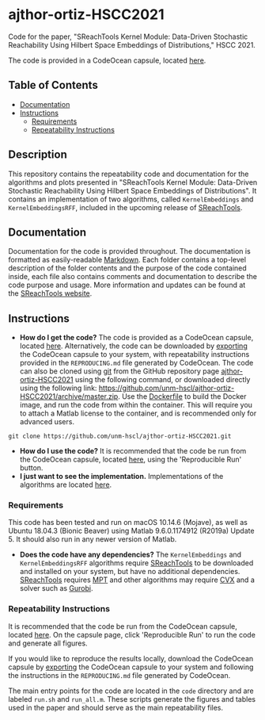 # ajthor-ortiz-HSCC2021

Code for the paper, "SReachTools Kernel Module: Data-Driven Stochastic Reachability Using Hilbert Space Embeddings of Distributions," HSCC 2021.

The code is provided in a CodeOcean capsule, located [here](https://codeocean.com/capsule/6944595/tree).

## Table of Contents

* [Documentation](#documentation)
* [Instructions](#instructions)
  * [Requirements](#requirements)
  * [Repeatability Instructions](#repeatability-instructions)

## Description

This repository contains the repeatability code and documentation for the
algorithms and plots presented in "SReachTools Kernel Module: Data-Driven
Stochastic Reachability Using Hilbert Space Embeddings of Distributions". It
contains an implementation of two algorithms, called `KernelEmbeddings` and
`KernelEmbeddingsRFF`, included in the upcoming release of
[SReachTools](https://sreachtools.github.io).

## Documentation

Documentation for the code is provided throughout. The documentation is
formatted as easily-readable
[Markdown](https://guides.github.com/features/mastering-markdown/). Each folder
contains a top-level description of the folder contents and the purpose of the
code contained inside, each file also contains comments and documentation to
describe the code purpose and usage. More information and updates can be found
at the [SReachTools website](https://sreachtools.github.io).

## Instructions

* **How do I get the code?**
The code is provided as a CodeOcean capsule, located
[here](https://codeocean.com/capsule/6944595/tree). Alternatively, the code can
be downloaded by
[exporting](https://help.codeocean.com/en/articles/2199842-exporting-capsules-and-reproducing-results-on-your-local-machine)
the CodeOcean capsule to your system, with repeatability instructions provided
in the `REPRODUCING.md` file generated by CodeOcean. The code can also be cloned
using [git](https://git-scm.com) from the GitHub repository page
[ajthor-ortiz-HSCC2021](https://github.com/unm-hscl/ajthor-ortiz-HSCC2021) using
the following command, or downloaded directly using the following link:
https://github.com/unm-hscl/ajthor-ortiz-HSCC2021/archive/master.zip.
Use the [Dockerfile](environment/Dockerfile) to build the Docker image, and run
the code from within the container. This will require you to attach a Matlab
license to the container, and is recommended only for advanced users.
```shell
git clone https://github.com/unm-hscl/ajthor-ortiz-HSCC2021.git
```
* **How do I use the code?**
It is recommended that the code be run from the CodeOcean capsule, located
[here](https://codeocean.com/capsule/6944595/tree), using the 'Reproducible Run'
button.
* **I just want to see the implementation.**
Implementations of the algorithms are located [here](code/implementations/).

### Requirements

This code has been tested and run on macOS 10.14.6 (Mojave), as well as Ubuntu
18.04.3 (Bionic Beaver) using Matlab 9.6.0.1174912 (R2019a) Update 5. It should
also run in any newer version of Matlab.

* **Does the code have any dependencies?**
The `KernelEmbeddings` and `KernelEmbeddingsRFF` algorithms require
[SReachTools](https://sreachtools.github.io) to be downloaded and installed on
your system, but have no additional dependencies.
[SReachTools](https://sreachtools.github.io) requires
[MPT](https://www.mpt3.org) and other algorithms may require
[CVX](http://cvxr.com) and a solver such as [Gurobi](https://www.gurobi.com).

### Repeatability Instructions

It is recommended that the code be run from the CodeOcean capsule, located
[here](https://codeocean.com/capsule/6944595/tree). On the capsule page, click
'Reproducible Run' to run the code and generate all figures.

If you would like to reproduce the results locally, download the CodeOcean
capsule by
[exporting](https://help.codeocean.com/en/articles/2199842-exporting-capsules-and-reproducing-results-on-your-local-machine)
the CodeOcean capsule to your system and following the instructions in the
`REPRODUCING.md` file generated by CodeOcean.

The main entry points for the code are located in the `code` directory and are
labeled `run.sh` and `run_all.m`. These scripts generate the figures and tables
used in the paper and should serve as the main repeatability files.
